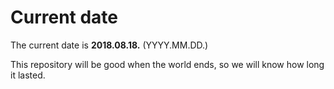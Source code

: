 # Current date

The current date is **2018.08.18.** (YYYY.MM.DD.)

This repository will be good when the world ends, so we will know how long it lasted.